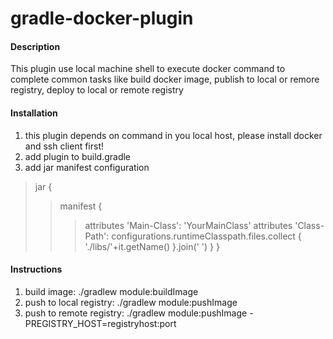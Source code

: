 # gradle-docker-plugin

#### Description
 This plugin use local machine shell to execute docker command to
 complete common tasks like build docker image, publish to local or remore registry, deploy to local or remote registry

#### Installation

1. this plugin depends on command in you local host, please install docker and ssh client first!
2. add plugin to build.gradle
3. add jar manifest configuration
>jar {
>> manifest {
>>>  attributes 'Main-Class': 'YourMainClass'
>>>  attributes 'Class-Path': configurations.runtimeClasspath.files.collect { './libs/'+it.getName() }.join(' ')
>>}
>}

#### Instructions

1. build image:  ./gradlew module:buildImage
2. push to local registry: ./gradlew module:pushImage
3. push to remote registry: ./gradlew module:pushImage -PREGISTRY_HOST=registryhost:port 
